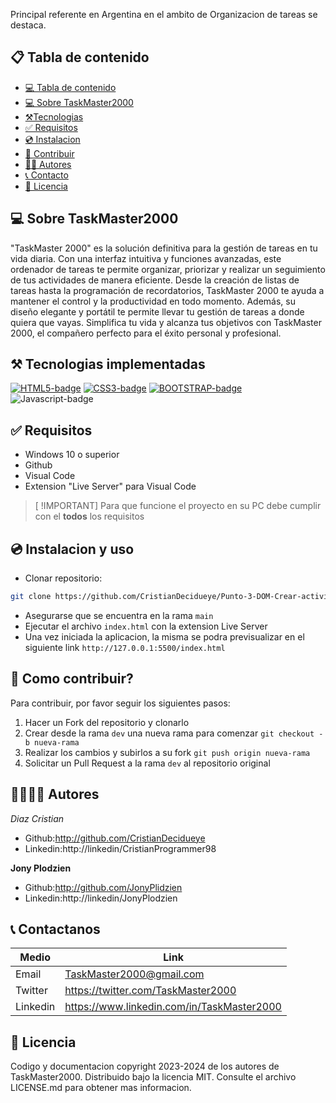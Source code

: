 <p>
Principal referente en Argentina en el ambito de Organizacion de tareas se destaca.
<br>

## 📋 Tabla de contenido
<!----Control mas espacio para seleccionar categoria en el parentesis---->
- [💻 Tabla de contenido](#📋-tabla-de-contenido)
- [💻 Sobre TaskMaster2000](#💻-sobre-TaskMaster2000)
- [⚒️Tecnologias](#⚒️-tecnologias-implementadas)
- [✅ Requisitos](#✅-requisitos)
- [💿 Instalacion](#💿-instalacion-y-uso)
- [🤝 Contribuir](#🤝-como-contribuir)
- [👨‍💻 Autores](#👨‍💻👩‍💻-autores)
- [📞 Contacto](#📞-contactanos)
- [📄 Licencia](#📄-licencia)

## 💻 Sobre TaskMaster2000

"TaskMaster 2000" es la solución definitiva para la gestión de tareas en tu vida diaria. Con una interfaz intuitiva y funciones avanzadas, este ordenador de tareas te permite organizar, priorizar y realizar un seguimiento de tus actividades de manera eficiente. Desde la creación de listas de tareas hasta la programación de recordatorios, TaskMaster 2000 te ayuda a mantener el control y la productividad en todo momento. Además, su diseño elegante y portátil te permite llevar tu gestión de tareas a donde quiera que vayas. Simplifica tu vida y alcanza tus objetivos con TaskMaster 2000, el compañero perfecto para el éxito personal y profesional.


## ⚒️ Tecnologias implementadas


[![HTML5-badge]][HTML-url]
[![CSS3-badge]][CSS3-url]
[![BOOTSTRAP-badge]][Bootstrap-url]
![Javascript-badge]

## ✅ Requisitos

- Windows 10 o superior
- Github
- Visual Code
- Extension "Live Server" para Visual Code

> [ !IMPORTANT]
> Para que funcione el proyecto en su PC debe cumplir con el **todos** los requisitos

## 💿 Instalacion y uso

- Clonar repositorio:

```bash
git clone https://github.com/CristianDecidueye/Punto-3-DOM-Crear-actividades
```

- Asegurarse que se encuentra en la rama `main`
- Ejecutar el archivo `index.html` con la extension Live Server
- Una vez iniciada la aplicacion, la misma se podra previsualizar en el siguiente link `http://127.0.0.1:5500/index.html`

## 🤝 Como contribuir?

Para contribuir, por favor seguir los siguientes pasos:

1. Hacer un Fork del repositorio y clonarlo
2. Crear desde la rama `dev` una nueva rama para comenzar `git checkout -b nueva-rama`
3. Realizar los cambios y subirlos a su fork `git push origin nueva-rama`
4. Solicitar un Pull Request a la rama `dev` al repositorio original

## 👨‍💻👩‍💻 Autores

_Diaz Cristian_

- Github:http://github.com/CristianDecidueye
- Linkedin:http://linkedin/CristianProgrammer98

**Jony Plodzien**

- Github:http://github.com/JonyPlidzien
- Linkedin:http://linkedin/JonyPlodzien

## 📞 Contactanos

| Medio    | Link                              |
| -------- | --------------------------------- |
| Email    | TaskMaster2000@gmail.com                   |
| Twitter  | https://twitter.com/TaskMaster2000         |
| Linkedin | https://www.linkedin.com/in/TaskMaster2000 |

## 📄 Licencia

Codigo y documentacion copyright 2023-2024 de los autores de TaskMaster2000. Distribuido bajo la licencia MIT. Consulte el archivo LICENSE.md para obtener mas informacion.




<!---Markdown links & images--->

[HTML5-badge]:https://img.shields.io/badge/HTML5-E34F26?style=for-the-badge&logo=html5&logoColor=white
[HTML-url]:http://html.com/tags/
[CSS3-badge]:https://img.shields.io/badge/CSS3-1572B6?style=for-the-badge&logo=css3&logoColor=white
[CSS3-url]:https://www.w3.org/Style/CSS/
[BOOTSTRAP-badge]:https://img.shields.io/badge/Bootstrap-563D7C?style=for-the-badge&logo=bootstrap&logoColor=white
[Bootstrap-url]:https://getbootstrap.com/
[Javascript-badge]:https://img.shields.io/badge/JavaScript-323330?style=for-the-badge&logo=javascript&logoColor=F7DF1E
[Bootstrap-url]:https://getbootstrap.com/
[React-badge]:https://img.shields.io/badge/React-20232A?style=for-the-badge&logo=react&logoColor=61DAFB
[Bootstrap-url]:https://getbootstrap.com/

